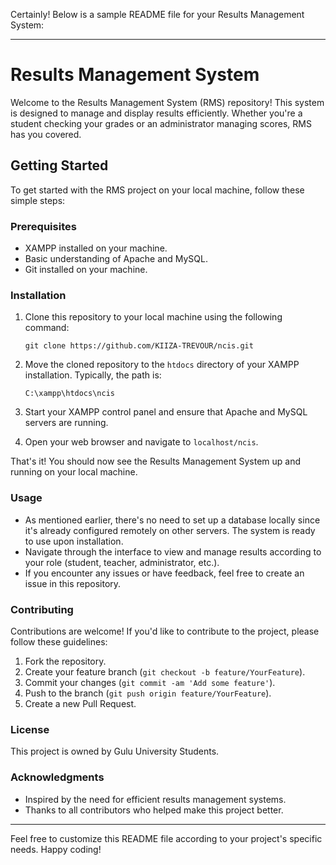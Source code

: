 Certainly! Below is a sample README file for your Results Management System:

---

# Results Management System

Welcome to the Results Management System (RMS) repository! This system is designed to manage and display results efficiently. Whether you're a student checking your grades or an administrator managing scores, RMS has you covered.

## Getting Started

To get started with the RMS project on your local machine, follow these simple steps:

### Prerequisites

- XAMPP installed on your machine.
- Basic understanding of Apache and MySQL.
- Git installed on your machine.

### Installation

1. Clone this repository to your local machine using the following command:
   ```
   git clone https://github.com/KIIZA-TREVOUR/ncis.git
   ```

2. Move the cloned repository to the `htdocs` directory of your XAMPP installation. Typically, the path is:
   ```
   C:\xampp\htdocs\ncis
   ```

3. Start your XAMPP control panel and ensure that Apache and MySQL servers are running.

4. Open your web browser and navigate to `localhost/ncis`.

That's it! You should now see the Results Management System up and running on your local machine.

### Usage

- As mentioned earlier, there's no need to set up a database locally since it's already configured remotely on other servers. The system is ready to use upon installation.
- Navigate through the interface to view and manage results according to your role (student, teacher, administrator, etc.).
- If you encounter any issues or have feedback, feel free to create an issue in this repository.

### Contributing

Contributions are welcome! If you'd like to contribute to the project, please follow these guidelines:
1. Fork the repository.
2. Create your feature branch (`git checkout -b feature/YourFeature`).
3. Commit your changes (`git commit -am 'Add some feature'`).
4. Push to the branch (`git push origin feature/YourFeature`).
5. Create a new Pull Request.

### License

This project is owned by Gulu University Students.

### Acknowledgments

- Inspired by the need for efficient results management systems.
- Thanks to all contributors who helped make this project better.

---

Feel free to customize this README file according to your project's specific needs. Happy coding!
